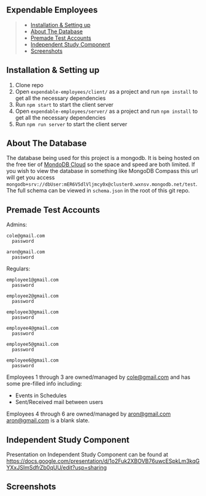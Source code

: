 ## Expendable Employees

> * [Installation & Setting up](https://github.com/CSCI3230U/majorgroupproject-studio-wejustwanttopass)
> * [About The Database](https://github.com/CSCI3230U/majorgroupproject-studio-wejustwanttopass)
> * [Premade Test Accounts](https://github.com/CSCI3230U/majorgroupproject-studio-wejustwanttopass)
> * [Independent Study Component](https://github.com/CSCI3230U/majorgroupproject-studio-wejustwanttopass)
> * [Screenshots](https://github.com/CSCI3230U/majorgroupproject-studio-wejustwanttopass)

## Installation & Setting up
1. Clone repo
2. Open `expendable-employees/client/` as a project and run `npm install` to get all the necessary dependencies
3. Run `npm start` to start the client server
4. Open `expendable-employees/server/` as a project and run `npm install` to get all the necessary dependencies
5. Run `npm run server` to start the client server

## About The Database
The database being used for this project is a mongodb. It is being hosted on the free tier of [MondoDB Cloud](https://www.mongodb.com/cloud) so the space and speed are both limited. If you wish to view the database in something like MongoDB Compass this url will get you access `mongodb+srv://dbUser:mER6V5dlVljmcy0x@cluster0.wxnsv.mongodb.net/test`. The full schema can be viewed in `schema.json` in the root of this git repo.

## Premade Test Accounts
  Admins:
  
    cole@gmail.com
      password
      
    aron@gmail.com
      password
  Regulars:
  
    employee1@gmail.com
      password 
      
    employee2@gmail.com
      password  
      
    employee3@gmail.com
      password  
      
    employee4@gmail.com
      password 
      
    employee5@gmail.com
      password 
      
    employee6@gmail.com
      password 
      
Employees 1 through 3 are owned/managed by cole@gmail.com and has some pre-filled info including:
  - Events in Schedules
  - Sent/Received mail between users
    
Employees 4 through 6 are owned/managed by aron@gmail.com
  aron@gmail.com is a blank slate.

## Independent Study Component 
Presentation on Independent Study Component can be found at https://docs.google.com/presentation/d/1o2Fuk2XBOVB76uwcESpkLm3kqGYXxJSImSdfrZb0qUU/edit?usp=sharing

## Screenshots
